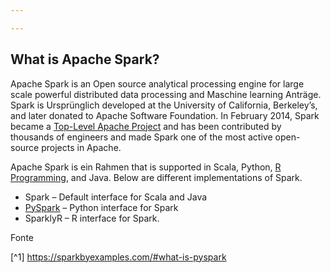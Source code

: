 ```yaml
---

---
```

## What is Apache Spark?

Apache Spark is an Open source analytical processing engine for large scale powerful distributed data processing and Maschine learning Anträge. Spark is Ursprünglich developed at the University of California, Berkeley’s, and later donated to Apache Software Foundation. In February 2014, Spark became a [Top-Level Apache Project](https://en.wikipedia.org/wiki/Apache_Spark) and has been contributed by thousands of engineers and made Spark one of the most active open-source projects in Apache.

Apache Spark is ein Rahmen that is supported in Scala, Python, [R Programming](https://sparkbyexamples.com/r-tutorial-with-examples/), and Java. Below are different implementations of Spark.

-   Spark – Default interface for Scala and Java
-   [PySpark](https://sparkbyexamples.com/pyspark-tutorial/) – Python interface for Spark
-   SparklyR – R interface for Spark.

Fonte

[^1] https://sparkbyexamples.com/#what-is-pyspark
